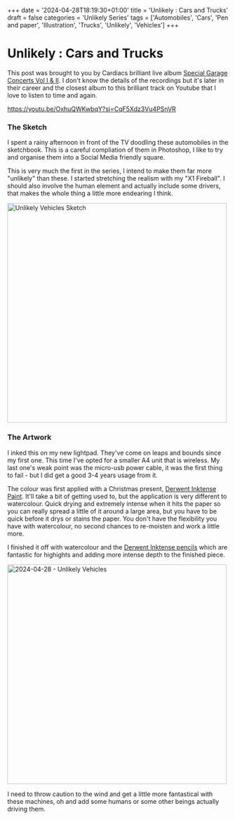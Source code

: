 +++
date = '2024-04-28T18:19:30+01:00'
title = 'Unlikely : Cars and Trucks'
draft = false
categories = 'Unlikely Series'
tags = ['Automobiles', 'Cars', 'Pen and paper', 'Illustration', 'Trucks', 'Unlikely', 'Vehicles']
+++
 
# Unlikely : Cars and Trucks

This post was brought to you by Cardiacs brilliant live album [Special Garage Concerts Vol I & II](https://alphabet-business-concern.bandcamp.com/album/special-garage-concerts-vol-i-ii). I don't know the details of the recordings but it's later in their career and the closest album to this brilliant track on Youtube that I love to listen to time and again.

https://youtu.be/OxhuQWKwbqY?si=CqF5Xdz3Vu4PSnVR

### The Sketch

I spent a rainy afternoon in front of the TV doodling these automobiles in the sketchbook. This is a careful compliation of them in Photoshop, I like to try and organise them into a Social Media friendly square.

This is very much the first in the series, I intend to make them far more "unlikely" than these. I started stretching the realism with my "X1 Fireball". I should also involve the human element and actually include some drivers, that makes the whole thing a little more endearing I think.

<a data-flickr-embed="true" data-header="true" data-footer="true" href="https://www.flickr.com/photos/mydoghasnonose/53938743173/in/album-72177720316575288" title="Unlikely Vehicles Sketch"><img src="https://live.staticflickr.com/65535/53938743173_e07e685117.jpg" width="500" height="500" alt="Unlikely Vehicles Sketch"/></a><script async src="//embedr.flickr.com/assets/client-code.js" charset="utf-8"></script>

### The Artwork

I inked this on my new lightpad. They've come on leaps and bounds since my first one. This time I've opted for a smaller A4 unit that is wireless. My last one's weak point was the micro-usb power cable, it was the first thing to fail - but I did get a good 3-4 years usage from it.

The colour was first applied with a Christmas present, [Derwent Inktense Paint](https://www.craftyarts.co.uk/inktense-paint-12-pan-palette-set-2-p16447/s30791). It'll take a bit of getting used to, but the application is very different to watercolour. Quick drying and extremely intense when it hits the paper so you can really spread a little of it around a large area, but you have to be quick before it drys or stains the paper. You don't have the flexibility you have with watercolour, no second chances to re-moisten and work a little more.

I finished it off with watercolour and the [Derwent Inktense pencils](https://amzn.eu/d/ayG28HL) which are fantastic for highights and adding more intense depth to the finished piece.

<a data-flickr-embed="true" data-header="true" data-footer="true" href="https://www.flickr.com/photos/mydoghasnonose/53686263116/in/album-72177720316575288" title="2024-04-28 - Unlikely Vehicles"><img src="https://live.staticflickr.com/65535/53686263116_b8d00db7fc.jpg" width="500" height="500" alt="2024-04-28 - Unlikely Vehicles"/></a><script async src="//embedr.flickr.com/assets/client-code.js" charset="utf-8"></script>

I need to throw caution to the wind and get a little more fantastical with these machines, oh and add some humans or some other beings actually driving them.